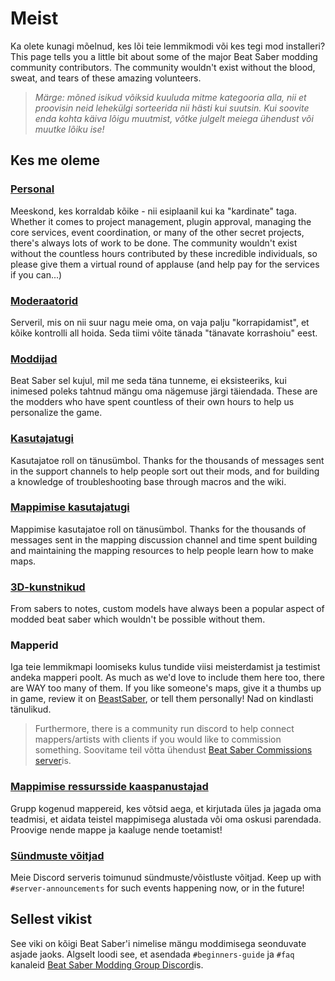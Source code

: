 # Meist
Ka olete kunagi mõelnud, kes lõi teie lemmikmodi või kes tegi mod installeri? This page tells you a little bit about some of the major Beat Saber modding community contributors. The community wouldn't exist without the blood, sweat, and tears of these amazing volunteers.

> *Märge: mõned isikud võiksid kuuluda mitme kategooria alla, nii et proovisin neid lehekülgi sorteerida nii hästi kui suutsin. Kui soovite enda kohta käiva lõigu muutmist, võtke julgelt meiega ühendust või muutke lõiku ise!*

## Kes me oleme

### [Personal](./staff.md)
Meeskond, kes korraldab kõike - nii esiplaanil kui ka "kardinate" taga. Whether it comes to project management, plugin approval, managing the core services, event coordination, or many of the other secret projects, there's always lots of work to be done. The community wouldn't exist without the countless hours contributed by these incredible individuals, so please give them a virtual round of applause (and help pay for the services if you can...)

### [Moderaatorid](./moderators.md)
Serveril, mis on nii suur nagu meie oma, on vaja palju "korrapidamist", et kõike kontrolli all hoida. Seda tiimi võite tänada "tänavate korrashoiu" eest.

### [Moddijad](./modders.md)
Beat Saber sel kujul, mil me seda täna tunneme, ei eksisteeriks, kui inimesed poleks tahtnud mängu oma nägemuse järgi täiendada. These are the modders who have spent countless of their own hours to help us personalize the game.

### [Kasutajatugi](./supports.md)
Kasutajatoe roll on tänusümbol. Thanks for the thousands of messages sent in the support channels to help people sort out their mods, and for building a knowledge of troubleshooting base through macros and the wiki.

### [Mappimise kasutajatugi](./mapping-supports.md)
Mappimise kasutajatoe roll on tänusümbol. Thanks for the thousands of messages sent in the mapping discussion channel and time spent building and maintaining the mapping resources to help people learn how to make maps.

### [3D-kunstnikud](./3d-artists.md)
From sabers to notes, custom models have always been a popular aspect of modded beat saber which wouldn't be possible without them.

### Mapperid
Iga teie lemmikmapi loomiseks kulus tundide viisi meisterdamist ja testimist andeka mapperi poolt. As much as we'd love to include them here too, there are WAY too many of them. If you like someone's maps, give it a thumbs up in game, review it on [BeastSaber](https://bsaber.com), or tell them personally! Nad on kindlasti tänulikud.

> Furthermore, there is a community run discord to help connect mappers/artists with clients if you would like to commission something. Soovitame teil võtta ühendust [Beat Saber Commissions server](https://discord.gg/4RbcH5G)is.

### [Mappimise ressursside kaaspanustajad](/mapping/mapping-credits.md)
Grupp kogenud mappereid, kes võtsid aega, et kirjutada üles ja jagada oma teadmisi, et aidata teistel mappimisega alustada või oma oskusi parendada. Proovige nende mappe ja kaaluge nende toetamist!

### [Sündmuste võitjad](./event-winner.md)
Meie Discord serveris toimunud sündmuste/võistluste võitjad. Keep up with `#server-announcements` for such events happening now, or in the future!

## Sellest vikist
See viki on kõigi Beat Saber'i nimelise mängu moddimisega seonduvate asjade jaoks. Algselt loodi see, et asendada `#beginners-guide` ja `#faq` kanaleid [Beat Saber Modding Group Discord](https://discord.gg/beatsabermods)is.
